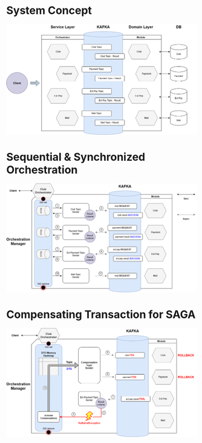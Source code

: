 # System Concept

 ![](.\image\System%20Concept.png)



# Sequential & Synchronized Orchestration

![](.\image\Sequential%20&%20Synchronized%20Orchestration.png)



# Compensating Transaction for SAGA

![](.\image\Compensating%20Transaction%20for%20SAGA.png)


